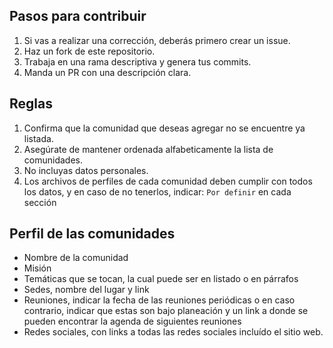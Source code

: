 ## Pasos para contribuir

1. Si vas a realizar una corrección, deberás primero crear un issue.
1. Haz un fork de este repositorio.
1. Trabaja en una rama descriptiva y genera tus commits.
1. Manda un PR con una descripción clara.

## Reglas

1. Confirma que la comunidad que deseas agregar no se encuentre ya listada.
1. Asegúrate de mantener ordenada alfabeticamente la lista de comunidades.
1. No incluyas datos personales.
1. Los archivos de perfiles de cada comunidad deben cumplir con todos los datos, y en caso de no tenerlos, indicar: `Por definir` en cada sección

## Perfil de las comunidades
- Nombre de la comunidad
- Misión
- Temáticas que se tocan, la cual puede ser en listado o en párrafos
- Sedes, nombre del lugar y link
- Reuniones, indicar la fecha de las reuniones periódicas o en caso contrario, indicar que estas son bajo planeación y un link a donde se pueden encontrar la agenda de siguientes reuniones
- Redes sociales, con links a todas las redes sociales incluído el sitio web.
